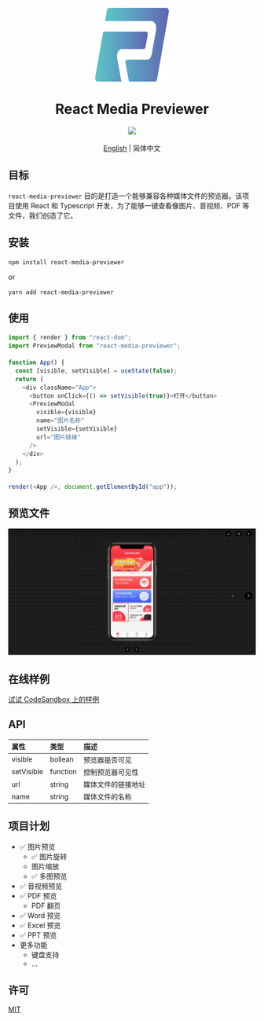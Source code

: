<p align="center">
  <img src="images/logo.png" align="center" width="150px" height="150px" />
</p>
<h1 align="center">React Media Previewer</h1>
<p align="center">
  <a href="https://drone.ruilisi.com/ruilisi/react-media-previewer" title="Build Status">
    <img src="https://drone.ruilisi.com/api/badges/ruilisi/react-media-previewer/status.svg?ref=refs/heads/master">
  </a>
</p>

<p align="center">
  <a href="README.md">English</a> | 简体中文
</p>

## 目标

`react-media-previewer` 目的是打造一个能够兼容各种媒体文件的预览器。该项目使用 React 和 Typescript 开发，为了能够一键查看像图片、音视频、PDF 等文件，我们创造了它。

## 安装

```
npm install react-media-previewer
```

or

```
yarn add react-media-previewer
```

## 使用

```js
import { render } from "react-dom";
import PreviewModal from "react-media-previewer";

function App() {
  const [visible, setVisible] = useState(false);
  return (
    <div className="App">
      <button onClick={() => setVisible(true)}>打开</button>
      <PreviewModal
        visible={visible}
        name="图片名称"
        setVisible={setVisible}
        url="图片链接"
      />
    </div>
  );
}

render(<App />, document.getElementById("app"));
```

## 预览文件

<img src="images/example.gif" />

## 在线样例

[试试 CodeSandbox 上的样例](https://codesandbox.io/s/react-media-previewer-9teg9p)

## API

| 属性       | 类型     | 描述               |
| :--------- | :------- | :----------------- |
| visible    | bollean  | 预览器是否可见     |
| setVisible | function | 控制预览器可见性   |
| url        | string   | 媒体文件的链接地址 |
| name       | string   | 媒体文件的名称     |

## 项目计划

- ✅ 图片预览
  - ✅ 图片旋转
  - 图片缩放
  - ✅ 多图预览
- ✅ 音视频预览
- ✅ PDF 预览
  - PDF 翻页
- ✅ Word 预览
- ✅ Excel 预览
- ✅ PPT 预览
- 更多功能
  - 键盘支持
  - ...

## 许可

[MIT](https://github.com/ruilisi/react-media-previewer/blob/master/LICENSE.md)
